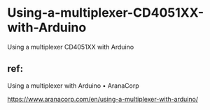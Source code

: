 # Using-a-multiplexer-CD4051XX-with-Arduino
Using a multiplexer CD4051XX with Arduino

## ref:

Using a multiplexer with Arduino • AranaCorp

https://www.aranacorp.com/en/using-a-multiplexer-with-arduino/

